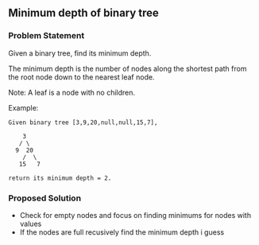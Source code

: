 ## Minimum depth of binary tree

### Problem Statement

Given a binary tree, find its minimum depth.

The minimum depth is the number of nodes along the shortest path from the root 
node down to the nearest leaf node.

Note: A leaf is a node with no children.

Example:
```
Given binary tree [3,9,20,null,null,15,7],

    3
   / \
  9  20
    /  \
   15   7

return its minimum depth = 2.
```

### Proposed Solution
- Check for empty nodes and focus on finding minimums for nodes with values
- If the nodes are full recusively find the minimum depth i guess